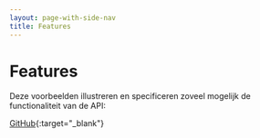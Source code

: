 ```yaml
---
layout: page-with-side-nav
title: Features
---
```

# Features
Deze voorbeelden illustreren en specificeren zoveel mogelijk de functionaliteit van de API:

[GitHub](https://github.com/VNG-Realisatie/Haal-Centraal-BRK-event-sourcing/tree/master/features){:target="_blank"}
